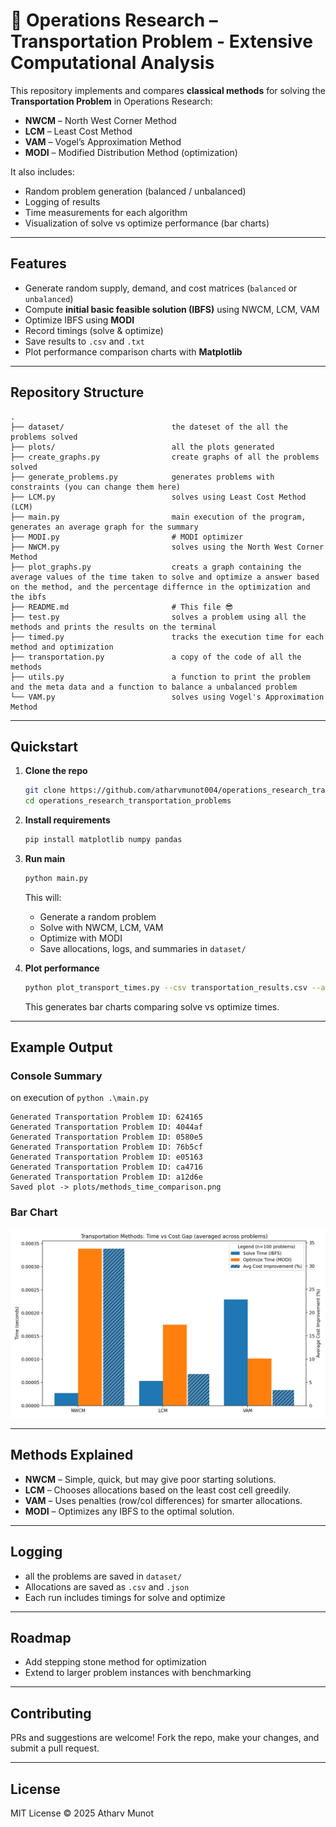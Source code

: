 # 🚚 Operations Research – Transportation Problem - Extensive Computational Analysis

This repository implements and compares **classical methods** for solving the **Transportation Problem** in Operations Research:

- **NWCM** – North West Corner Method  
- **LCM** – Least Cost Method  
- **VAM** – Vogel’s Approximation Method  
- **MODI** – Modified Distribution Method (optimization)

It also includes:
- Random problem generation (balanced / unbalanced)
- Logging of results
- Time measurements for each algorithm
- Visualization of solve vs optimize performance (bar charts)

---

## Features
- Generate random supply, demand, and cost matrices (`balanced` or `unbalanced`)
- Compute **initial basic feasible solution (IBFS)** using NWCM, LCM, VAM
- Optimize IBFS using **MODI**
- Record timings (solve & optimize)
- Save results to `.csv` and `.txt`
- Plot performance comparison charts with **Matplotlib**

---

## Repository Structure
```
.
├── dataset/                        the dateset of the all the problems solved
├── plots/                          all the plots generated
├── create_graphs.py                create graphs of all the problems solved
├── generate_problems.py            generates problems with constraints (you can change them here)
├── LCM.py                          solves using Least Cost Method (LCM)
├── main.py                         main execution of the program, generates an average graph for the summary
├── MODI.py                         # MODI optimizer
├── NWCM.py                         solves using the North West Corner Method
├── plot_graphs.py                  creats a graph containing the average values of the time taken to solve and optimize a answer based on the method, and the percentage differnce in the optimization and the ibfs
├── README.md                       # This file 😎
├── test.py                         solves a problem using all the methods and prints the results on the terminal
├── timed.py                        tracks the execution time for each method and optimization
├── transportation.py               a copy of the code of all the methods
├── utils.py                        a function to print the problem and the meta data and a function to balance a unbalanced problem
└── VAM.py                          solves using Vogel's Approximation Method
```


---

## Quickstart

1. **Clone the repo**
   ```bash
   git clone https://github.com/atharvmunot004/operations_research_transportation_problems.git
   cd operations_research_transportation_problems


2. **Install requirements**

   ```bash
   pip install matplotlib numpy pandas
   ```

3. **Run main**

   ```bash
   python main.py
   ```

   This will:

   * Generate a random problem
   * Solve with NWCM, LCM, VAM
   * Optimize with MODI
   * Save allocations, logs, and summaries in `dataset/`

4. **Plot performance**

   ```bash
   python plot_transport_times.py --csv transportation_results.csv --avg
   ```

   This generates bar charts comparing solve vs optimize times.

---

## Example Output

### Console Summary

on execution of `python .\main.py`

```
Generated Transportation Problem ID: 624165
Generated Transportation Problem ID: 4044af
Generated Transportation Problem ID: 0580e5
Generated Transportation Problem ID: 76b5cf
Generated Transportation Problem ID: e05163
Generated Transportation Problem ID: ca4716
Generated Transportation Problem ID: a12d6e
Saved plot -> plots/methods_time_comparison.png
```

### Bar Chart

![Performance Plot](plots/methods_time_comparison.png)

---

## Methods Explained

* **NWCM** – Simple, quick, but may give poor starting solutions.
* **LCM** – Chooses allocations based on the least cost cell greedily.
* **VAM** – Uses penalties (row/col differences) for smarter allocations.
* **MODI** – Optimizes any IBFS to the optimal solution.

---

## Logging

* all the problems are saved in `dataset/`
* Allocations are saved as `.csv` and `.json`
* Each run includes timings for solve and optimize

---

## Roadmap

* Add stepping stone method for optimization
* Extend to larger problem instances with benchmarking

---

## Contributing

PRs and suggestions are welcome!
Fork the repo, make your changes, and submit a pull request.

---

## License

MIT License © 2025 Atharv Munot
